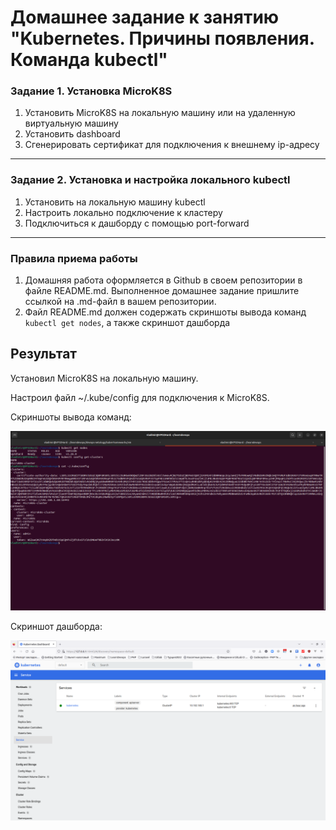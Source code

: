 # Домашнее задание к занятию "Kubernetes. Причины появления. Команда kubectl"


### Задание 1. Установка MicroK8S

1. Установить MicroK8S на локальную машину или на удаленную виртуальную машину
2. Установить dashboard
3. Сгенерировать сертификат для подключения к внешнему ip-адресу

------

### Задание 2. Установка и настройка локального kubectl
1. Установить на локальную машину kubectl
2. Настроить локально подключение к кластеру
3. Подключиться к дашборду с помощью port-forward

------

### Правила приема работы

1. Домашняя работа оформляется в Github в своем репозитории в файле README.md. Выполненное домашнее задание пришлите ссылкой на .md-файл в вашем репозитории.
2. Файл README.md должен содержать скриншоты вывода команд `kubectl get nodes`, а также скриншот дашборда


## Результат

Установил MicroK8S на локальную машину.

Настроил файл ~/.kube/config для подключения к MicroK8S.

Скриншоты вывода команд:

![02.png](img%2F02.png)

Скриншот дашборда:

![01.png](img%2F01.png)